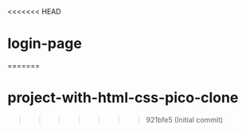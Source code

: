 <<<<<<< HEAD
# login-page
=======
# project-with-html-css-pico-clone
>>>>>>> 921bfe5 (Initial commit)
